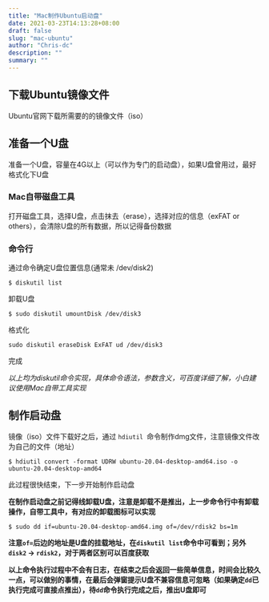 ```yaml
---
title: "Mac制作Ubuntu启动盘"
date: 2021-03-23T14:13:28+08:00
draft: false
slug: "mac-ubuntu"
author: "Chris-dc"
description: ""
summary: ""
---
```


## 下载Ubuntu镜像文件
Ubuntu官网下载所需要的的镜像文件（iso）

## 准备一个U盘
准备一个U盘，容量在4G以上（可以作为专门的启动盘），如果U盘曾用过，最好格式化下U盘

### Mac自带磁盘工具
打开磁盘工具，选择U盘，点击抹去（erase），选择对应的信息（exFAT or others），会清除U盘的所有数据，所以记得备份数据

### 命令行
通过命令确定U盘位置信息(通常未 /dev/disk2)
```shell
$ diskutil list
```
卸载U盘
```shell
$ sudo diskutil umountDisk /dev/disk3
```

格式化
```shell
sudo diskutil eraseDisk ExFAT ud /dev/disk3 
```
完成

_以上均为diskutil命令实现，具体命令语法，参数含义，可百度详细了解，小白建议使用Mac自带工具实现_

## 制作启动盘
镜像（iso）文件下载好之后，通过 `hdiutil `命令制作dmg文件，注意镜像文件改为自己的文件（地址）
```shell
$ hdiutil convert -format UDRW ubuntu-20.04-desktop-amd64.iso -o ubuntu-20.04-desktop-amd64
```
此过程很快结束，下一步开始制作启动盘

**在制作启动盘之前记得线卸载U盘，注意是卸载不是推出，上一步命令行中有卸载操作，自带工具中，有对应的卸载图标可以实现**

```shell
$ sudo dd if=ubuntu-20.04-desktop-amd64.img of=/dev/rdisk2 bs=1m
```
**注意`of=`后边的地址是U盘的挂载地址，在`diskutil list`命令中可看到；另外`disk2` -> `rdisk2`，对于两者区别可以百度获取**

**以上命令执行过程中不会有日志，在结束之后会返回一些简单信息，时间会比较久一点，可以做别的事情，在最后会弹窗提示U盘不兼容信息可忽略（如果确定`dd`已执行完成可直接点推出），待`dd`命令执行完成之后，推出U盘即可**

